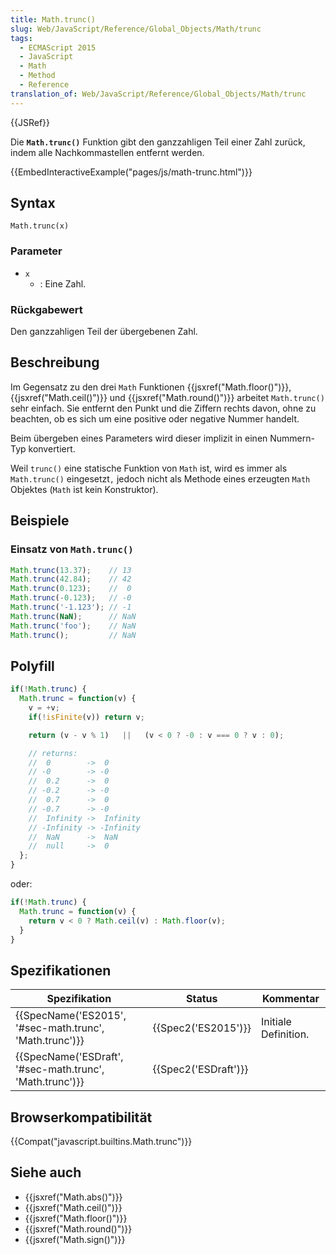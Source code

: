 ```yaml
---
title: Math.trunc()
slug: Web/JavaScript/Reference/Global_Objects/Math/trunc
tags:
  - ECMAScript 2015
  - JavaScript
  - Math
  - Method
  - Reference
translation_of: Web/JavaScript/Reference/Global_Objects/Math/trunc
---
```

{{JSRef}}

Die **`Math.trunc()`** Funktion gibt den ganzzahligen Teil einer Zahl zurück, indem alle Nachkommastellen entfernt werden.

{{EmbedInteractiveExample("pages/js/math-trunc.html")}}

## Syntax

    Math.trunc(x)

### Parameter

- `x`
  - : Eine Zahl.

### Rückgabewert

Den ganzzahligen Teil der übergebenen Zahl.

## Beschreibung

Im Gegensatz zu den drei `Math` Funktionen {{jsxref("Math.floor()")}}, {{jsxref("Math.ceil()")}} und {{jsxref("Math.round()")}} arbeitet `Math.trunc()` sehr einfach. Sie entfernt den Punkt und die Ziffern rechts davon, ohne zu beachten, ob es sich um eine positive oder negative Nummer handelt.

Beim übergeben eines Parameters wird dieser implizit in einen Nummern-Typ konvertiert.

Weil `trunc()` eine statische Funktion von `Math` ist, wird es immer als `Math.trunc()` eingesetzt`,` jedoch nicht als Methode eines erzeugten `Math` Objektes (`Math` ist kein Konstruktor).

## Beispiele

### Einsatz von `Math.trunc()`

```js
Math.trunc(13.37);    // 13
Math.trunc(42.84);    // 42
Math.trunc(0.123);    //  0
Math.trunc(-0.123);   // -0
Math.trunc('-1.123'); // -1
Math.trunc(NaN);      // NaN
Math.trunc('foo');    // NaN
Math.trunc();         // NaN
```

## Polyfill

```js
if(!Math.trunc) {
  Math.trunc = function(v) {
    v = +v;
    if(!isFinite(v)) return v;

    return (v - v % 1)   ||   (v < 0 ? -0 : v === 0 ? v : 0);

    // returns:
    //  0        ->  0
    // -0        -> -0
    //  0.2      ->  0
    // -0.2      -> -0
    //  0.7      ->  0
    // -0.7      -> -0
    //  Infinity ->  Infinity
    // -Infinity -> -Infinity
    //  NaN      ->  NaN
    //  null     ->  0
  };
}
```

oder:

```js
if(!Math.trunc) {
  Math.trunc = function(v) {
    return v < 0 ? Math.ceil(v) : Math.floor(v);
  }
}
```

## Spezifikationen

| Spezifikation                                                                | Status                       | Kommentar            |
| ---------------------------------------------------------------------------- | ---------------------------- | -------------------- |
| {{SpecName('ES2015', '#sec-math.trunc', 'Math.trunc')}}     | {{Spec2('ES2015')}}     | Initiale Definition. |
| {{SpecName('ESDraft', '#sec-math.trunc', 'Math.trunc')}} | {{Spec2('ESDraft')}} |                      |

## Browserkompatibilität

{{Compat("javascript.builtins.Math.trunc")}}

## Siehe auch

- {{jsxref("Math.abs()")}}
- {{jsxref("Math.ceil()")}}
- {{jsxref("Math.floor()")}}
- {{jsxref("Math.round()")}}
- {{jsxref("Math.sign()")}}
